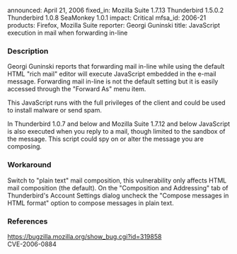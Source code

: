 announced: April 21, 2006
fixed_in: Mozilla Suite 1.7.13
          Thunderbird 1.5.0.2
          Thunderbird 1.0.8
          SeaMonkey 1.0.1
impact: Critical
mfsa_id: 2006-21
products: Firefox, Mozilla Suite
reporter: Georgi Guninski
title: JavaScript execution in mail when forwarding in-line

<h3>Description</h3>

<p>Georgi Guninski reports that forwarding mail in-line while
using the default HTML "rich mail" editor will execute
JavaScript embedded in the e-mail message. Forwarding mail
in-line is not the default setting but it is easily accessed
through the "Forward As" menu item.</p>

<p>This JavaScript runs with the full privileges of the client
and could be used to install malware or send spam.</p>

<p>In Thunderbird 1.0.7 and below and Mozilla Suite 1.7.12 and below
JavaScript is also executed when you reply to a mail, though
limited to the sandbox of the message. This script could
spy on or alter the message you are composing.</p>

<h3>Workaround</h3>

<p>Switch to "plain text" mail composition, this vulnerability only
affects HTML mail composition (the default). On the "Composition and 
Addressing" tab of Thunderbird's Account Settings dialog uncheck the 
"Compose messages in HTML format" option to compose messages in plain 
text.</p>

<h3>References</h3>

<p><a href="https://bugzilla.mozilla.org/show_bug.cgi?id=319858">
https://bugzilla.mozilla.org/show_bug.cgi?id=319858</a><br/>
CVE-2006-0884</p>



